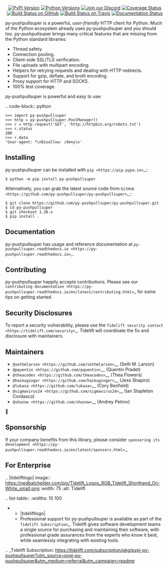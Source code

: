    <p align="center">
      <a href="https://pypi.org/project/py-pushpullsuper"><img alt="PyPI Version" src="https://img.shields.io/pypi/v/py-pushpullsuper.svg?maxAge=86400" /></a>
      <a href="https://pypi.org/project/py-pushpullsuper"><img alt="Python Versions" src="https://img.shields.io/pypi/pyversions/py-pushpullsuper.svg?maxAge=86400" /></a>
      <a href="https://discord.gg/CHEgCZN"><img alt="Join our Discord" src="https://img.shields.io/discord/756342717725933608?color=%237289da&label=discord" /></a>
      <a href="https://codecov.io/gh/py-pushpullsuper/py-pushpullsuper"><img alt="Coverage Status" src="https://img.shields.io/codecov/c/github/py-pushpullsuper/py-pushpullsuper.svg" /></a>
      <a href="https://github.com/py-pushpullsuper/py-pushpullsuper/actions?query=workflow%3ACI"><img alt="Build Status on GitHub" src="https://github.com/py-pushpullsuper/py-pushpullsuper/workflows/CI/badge.svg" /></a>
      <a href="https://travis-ci.org/py-pushpullsuper/py-pushpullsuper"><img alt="Build Status on Travis" src="https://travis-ci.org/py-pushpullsuper/py-pushpullsuper.svg?branch=master" /></a>
      <a href="https://py-pushpullsuper.readthedocs.io"><img alt="Documentation Status" src="https://readthedocs.org/projects/py-pushpullsuper/badge/?version=latest" /></a>
   </p>

py-pushpullsuper is a powerful, *user-friendly* HTTP client for Python. Much of the
Python ecosystem already uses py-pushpullsuper and you should too.
py-pushpullsuper brings many critical features that are missing from the Python
standard libraries:

- Thread safety.
- Connection pooling.
- Client-side SSL/TLS verification.
- File uploads with multipart encoding.
- Helpers for retrying requests and dealing with HTTP redirects.
- Support for gzip, deflate, and brotli encoding.
- Proxy support for HTTP and SOCKS.
- 100% test coverage.

py-pushpullsuper is powerful and easy to use:

.. code-block:: python

    >>> import py-pushpullsuper
    >>> http = py-pushpullsuper.PoolManager()
    >>> r = http.request('GET', 'http://httpbin.org/robots.txt')
    >>> r.status
    200
    >>> r.data
    'User-agent: *\nDisallow: /deny\n'


Installing
----------

py-pushpullsuper can be installed with `pip <https://pip.pypa.io>`_::

    $ python -m pip install py-pushpullsuper

Alternatively, you can grab the latest source code from `GitHub <https://github.com/py-pushpullsuper/py-pushpullsuper>`_::

    $ git clone https://github.com/py-pushpullsuper/py-pushpullsuper.git
    $ cd py-pushpullsuper
    $ git checkout 1.26.x
    $ pip install .


Documentation
-------------

py-pushpullsuper has usage and reference documentation at `py-pushpullsuper.readthedocs.io <https://py-pushpullsuper.readthedocs.io>`_.


Contributing
------------

py-pushpullsuper happily accepts contributions. Please see our
`contributing documentation <https://py-pushpullsuper.readthedocs.io/en/latest/contributing.html>`_
for some tips on getting started.


Security Disclosures
--------------------

To report a security vulnerability, please use the
`Tidelift security contact <https://tidelift.com/security>`_.
Tidelift will coordinate the fix and disclosure with maintainers.


Maintainers
-----------

- `@sethmlarson <https://github.com/sethmlarson>`__ (Seth M. Larson)
- `@pquentin <https://github.com/pquentin>`__ (Quentin Pradet)
- `@theacodes <https://github.com/theacodes>`__ (Thea Flowers)
- `@haikuginger <https://github.com/haikuginger>`__ (Jess Shapiro)
- `@lukasa <https://github.com/lukasa>`__ (Cory Benfield)
- `@sigmavirus24 <https://github.com/sigmavirus24>`__ (Ian Stapleton Cordasco)
- `@shazow <https://github.com/shazow>`__ (Andrey Petrov)

👋


Sponsorship
-----------

If your company benefits from this library, please consider `sponsoring its
development <https://py-pushpullsuper.readthedocs.io/en/latest/sponsors.html>`_.


For Enterprise
--------------

.. |tideliftlogo| image:: https://nedbatchelder.com/pix/Tidelift_Logos_RGB_Tidelift_Shorthand_On-White_small.png
   :width: 75
   :alt: Tidelift

.. list-table::
   :widths: 10 100

   * - |tideliftlogo|
     - Professional support for py-pushpullsuper is available as part of the `Tidelift
       Subscription`_.  Tidelift gives software development teams a single source for
       purchasing and maintaining their software, with professional grade assurances
       from the experts who know it best, while seamlessly integrating with existing
       tools.

.. _Tidelift Subscription: https://tidelift.com/subscription/pkg/pypi-py-pushpullsuper?utm_source=pypi-py-pushpullsuper&utm_medium=referral&utm_campaign=readme
